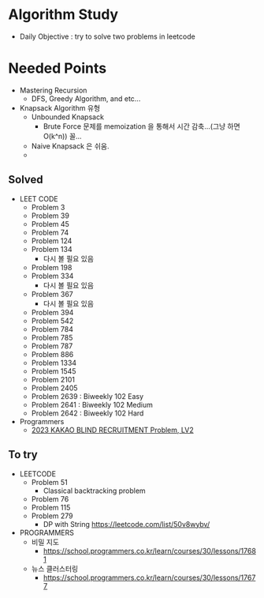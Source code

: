 # Algorithm Study 
  - Daily Objective : try to solve two problems in leetcode
# Needed Points
  - Mastering Recursion
    - DFS, Greedy Algorithm, and etc... 
  - Knapsack Algorithm 유형
    - Unbounded Knapsack
      - Brute Force 문제를 memoization 을 통해서 시간 감축...(그냥 하면 O(k^n)) 꼴...
    - Naive Knapsack 은 쉬움.
    - 
## Solved
  - LEET CODE
    - Problem 3 
    - Problem 39
    - Problem 45 
    - Problem 74
    - Problem 124
    - Problem 134
      - 다시 볼 필요 있음
    - Problem 198
    - Problem 334
      - 다시 볼 필요 있음
    - Problem 367
      - 다시 볼 필요 있음
    - Problem 394
    - Problem 542
    - Problem 784 
    - Problem 785
    - Problem 787
    - Problem 886
    - Problem 1334
    - Problem 1545
    - Problem 2101
    - Problem 2405
    - Problem 2639 : Biweekly 102 Easy
    - Problem 2641 : Biweekly 102 Medium
    - Problem 2642 : Biweekly 102 Hard
  - Programmers
    - [2023 KAKAO BLIND RECRUITMENT Problem, LV2](https://school.programmers.co.kr/learn/courses/30/lessons/150369) 
## To try
  - LEETCODE
    - Problem 51
      - Classical backtracking problem 
    - Problem 76
    - Problem 115
    - Problem 279
      - DP with String https://leetcode.com/list/50v8wybv/
  - PROGRAMMERS
    - 비밀 지도
      - https://school.programmers.co.kr/learn/courses/30/lessons/17681 
    - 뉴스 클러스터링
      - https://school.programmers.co.kr/learn/courses/30/lessons/17677